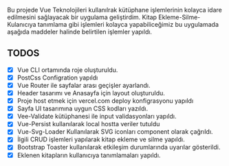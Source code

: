 Bu projede Vue Teknolojileri kullanılrak kütüphane işlemlerinin kolayca idare edilmesini sağlayacak bir uygulama geliştirdim.
Kitap Ekleme-Silme-Kulanıcıya tanımlama gibi işlemleri kolayca yapabiliceğimiz bu uygulamada aşağıda maddeler halinde belirtilen işlemler yapıldı.



## TODOS

- [x] Vue CLI ortamında roje oluşturuldu. 
- [x] PostCss Configration yapıldı
- [x] Vue Router ile sayfalar arası geçişler ayarlandı.
- [x] Header tasarımı ve Anasayfa için layout oluşturuldu.
- [x] Proje host etmek için vercel.com deploy konfigrasyonu yapıldı
- [x] Sayfa UI tasarımına uygun CSS kodları yazıldı.
- [x] Vee-Validate kütüphanesi ile input validasyonları yapıldı. 
- [x] Vue-Persist kullanılarak local hostta veriler tutuldu
- [x] Vue-Svg-Loader Kullanılarak SVG iconları component olarak çağrıldı.
- [x] İlgili CRUD işlemleri yapılarak kitap ekleme ve silme yapıldı.
- [x] Bootstrap Toaster kullanılarak etkileşim durumlarında uyarılar gösterildi.
- [x] Eklenen kitapların kullanıcıya tanımlamaları yapıldı.
